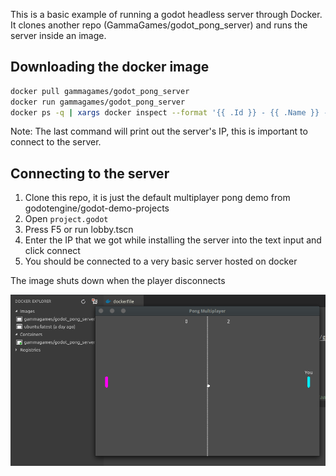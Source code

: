 This is a basic example of running a godot headless server through Docker. It clones another repo (GammaGames/godot_pong_server) and runs the server inside an image.

Downloading the docker image
---
```sh
docker pull gammagames/godot_pong_server
docker run gammagames/godot_pong_server
docker ps -q | xargs docker inspect --format '{{ .Id }} - {{ .Name }} - {{ .NetworkSettings.IPAddress }}'
```
Note: The last command will print out the server's IP, this is important to connect to the server.

Connecting to the server
---
1. Clone this repo, it is just the default multiplayer pong demo from godotengine/godot-demo-projects
2. Open `project.godot`
3. Press F5 or run lobby.tscn
4. Enter the IP that we got while installing the server into the text input and click connect
5. You should be connected to a very basic server hosted on docker

The image shuts down when the player disconnects

![alt text](https://github.com/GammaGames/godot_pong_client/raw/master/image.png)
